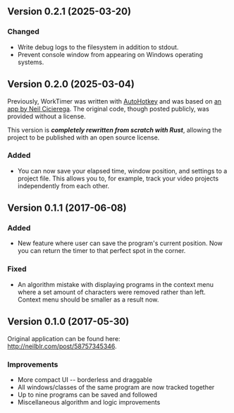 ## Version 0.2.1 (2025-03-20)

### Changed

- Write debug logs to the filesystem in addition to stdout.
- Prevent console window from appearing on Windows operating systems.

## Version 0.2.0 (2025-03-04)

Previously, WorkTimer was written with [AutoHotkey](https://www.autohotkey.com) and was based on [an app by Neil Cicierega](http://neilblr.com/post/58757345346). The original code, though posted publicly, was provided without a license.

This version is **_completely rewritten from scratch with Rust_**, allowing the project to be published with an open source license.

### Added

- You can now save your elapsed time, window position, and settings to a project file. This allows you to, for example, track your video projects independently from each other.

## Version 0.1.1 (2017-06-08)

### Added

- New feature where user can save the program's current position. Now you can return the timer to that perfect spot in the corner.

### Fixed

- An algorithm mistake with displaying programs in the context menu where a set amount of characters were removed rather than left. Context menu should be smaller as a result now.

## Version 0.1.0 (2017-05-30)

Original application can be found here: http://neilblr.com/post/58757345346.

### Improvements

- More compact UI -- borderless and draggable
- All windows/classes of the same program are now tracked together
- Up to nine programs can be saved and followed
- Miscellaneous algorithm and logic improvements
